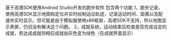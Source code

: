 基于高德SDK使用Android Studio开发的跑步软件
包含两个功能
1，跑步记录，使用高德SDK显示地图和定位并实时绘制运动轨迹，记录运动时间、距离以及配速并实时显示。但可能是由于模拟器使用x86框架，高德SDK不支持，所以地图显示黑屏，仍旧没有解决这个问题。
2，成就系统，运动结束后检查是否完成设定的成就，若达成成就则相应成就由灰色变为绿色（在成就界面显示）
